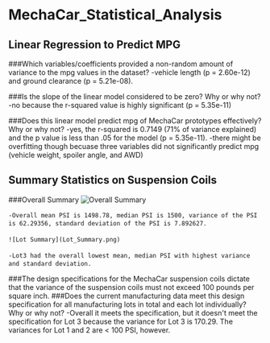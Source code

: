 # MechaCar_Statistical_Analysis
## Linear Regression to Predict MPG
###Which variables/coefficients provided a non-random amount of variance to the mpg values in the dataset?
	-vehicle length (p = 2.60e-12) and ground clearance (p = 5.21e-08).

###Is the slope of the linear model considered to be zero? Why or why not?
	-no because the r-squared value is highly significant (p = 5.35e-11)

###Does this linear model predict mpg of MechaCar prototypes effectively? Why or why not?
	-yes, the r-squared is 0.7149 (71% of variance explained) and the p value is less than .05 for the model (p = 5.35e-11).
	-there might be overfitting though becuase three variables did not significantly predict mpg (vehicle weight, spoiler angle, and AWD)
	
	
## Summary Statistics on Suspension Coils
###Overall Summary
	![Overall Summary](Overall_Summary.png)
	
	-Overall mean PSI is 1498.78, median PSI is 1500, variance of the PSI is 62.29356, standard deviation of the PSI is 7.892627.
	
	![Lot Summary](Lot_Summary.png)
	
	-Lot3 had the overall lowest mean, median PSI with highest variance and standard deviation. 
	
###The design specifications for the MechaCar suspension coils dictate that the variance of the suspension coils must not exceed 100 pounds per square inch.
###Does the current manufacturing data meet this design specification for all manufacturing lots in total and each lot individually? Why or why not?
	-Overall it meets the specification, but it doesn't meet the specification for Lot 3 because the variance for Lot 3 is 170.29. The variances for Lot 1 and 2 are < 100 PSI, however.